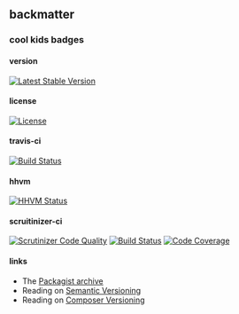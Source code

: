 
## backmatter

### cool kids badges

#### version

[![Latest Stable Version](https://poser.pugx.org/henderjon/chevron-hooks/v/stable.svg)](https://packagist.org/packages/henderjon/chevron-hooks)

#### license

[![License](https://poser.pugx.org/henderjon/chevron-hooks/license.svg)](https://packagist.org/packages/henderjon/chevron-hooks)

#### travis-ci

[![Build Status](https://travis-ci.org/henderjon/chevron.hooks.svg?branch=master)](https://travis-ci.org/henderjon/chevron.hooks)

#### hhvm

[![HHVM Status](http://hhvm.h4cc.de/badge/henderjon/chevron-hooks.png)](http://hhvm.h4cc.de/package/henderjon/chevron-hooks)

#### scruitinizer-ci

[![Scrutinizer Code Quality](https://scrutinizer-ci.com/g/henderjon/chevron.hooks/badges/quality-score.png?b=master)](https://scrutinizer-ci.com/g/henderjon/chevron.hooks/?branch=master)
[![Build Status](https://scrutinizer-ci.com/g/henderjon/chevron.hooks/badges/build.png?b=master)](https://scrutinizer-ci.com/g/henderjon/chevron.hooks/build-status/master)
[![Code Coverage](https://scrutinizer-ci.com/g/henderjon/chevron.hooks/badges/coverage.png?b=master)](https://scrutinizer-ci.com/g/henderjon/chevron.hooks/?branch=master)

#### links

  - The [Packagist archive](https://packagist.org/packages/henderjon/chevron-hooks)
  - Reading on [Semantic Versioning](http://semver.org/)
  - Reading on [Composer Versioning](https://getcomposer.org/doc/01-basic-usage.md#package-versions)
